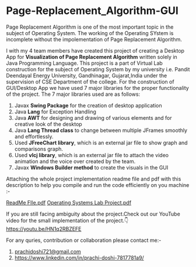 # Page-Replacement_Algorithm-GUI
Page Replacement Algorithm is one of the most important topic in the subject of Operating System. The working of the Operating SYstem is incomplete without the impolementation of Page Replacement Algorithm.

I with my 4 team members have created this project of creating a Desktop App for **Visualization of Page Replacement Algorithm** written solely in Java Programming Language. This project is a part of Virtual Lab construction for the subject of Operating System by my university i.e. Pandit Deendayal Energy University, Gandhinagar, Gujarat,India under the supervision of CSE Department of the college.
For the construction of GUI/Desktop App we have used 7 major libraries for the proper functionality of the project. The 7 major libraries used are as follows:
1. Javax **Swing Package** for the creation of desktop application
2. Java **Lang** for Exception Handling
3. Java **AWT** for designing and drawing of various elements and for creative look of the desktop
4. Java **Lang Thread class** to change between multiple JFrames smoothly and effortlessly.
5. Used **JFreeChart library**, which is an external jar file to show graph and comparisons graph.
6. Used **vlcj library**, which is an external jar file to attach the video animation and the voice over created by the team.
7. Javax **Windows Builder method** to create the visuals in the GUI

Attaching the whole project implementation readme file and pdf with this description to help you compile and run the code efficiently on you machine :-

[ReadMe FIle.pdf](https://github.com/PrachiDoshi2170/Page-Replacement_Algorithm-GUI/files/6241533/ReadMe.FIle.pdf)
[Operating Systems Lab Project.pdf](https://github.com/PrachiDoshi2170/Page-Replacement_Algorithm-GUI/files/6241534/Operating.Systems.Lab.Project.pdf)

If you are still facing ambiguity about the project.Check out our YouTube video for the small implementation of the project.👇
https://youtu.be/HN1q2RBZEFE


For any quries, contribution or collaboration please contact me:-
1. prachidoshi721@gmail.com
2. https://www.linkedin.com/in/prachi-doshi-7817781a9/



